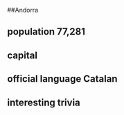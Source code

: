 ##Andorra
## population 77,281


## capital

 
## official language Catalan


## interesting trivia



